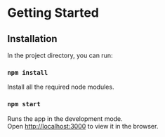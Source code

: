 # Getting Started

## Installation

In the project directory, you can run:

### `npm install`

Install all the required node modules.

### `npm start`

Runs the app in the development mode.\
Open [http://localhost:3000](http://localhost:3000) to view it in the browser.
